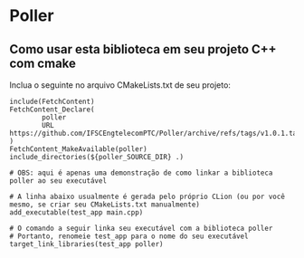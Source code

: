# Poller

## Como usar esta biblioteca em seu projeto C++ com cmake

Inclua o seguinte no arquivo CMakeLists.txt de seu projeto:

```
include(FetchContent)
FetchContent_Declare(
        poller
        URL https://github.com/IFSCEngtelecomPTC/Poller/archive/refs/tags/v1.0.1.tar.gz
)
FetchContent_MakeAvailable(poller)
include_directories(${poller_SOURCE_DIR} .)

# OBS: aqui é apenas uma demonstração de como linkar a biblioteca poller ao seu executável

# A linha abaixo usualmente é gerada pelo próprio CLion (ou por você mesmo, se criar seu CMakeLists.txt manualmente)
add_executable(test_app main.cpp)

# O comando a seguir linka seu executável com a biblioteca poller
# Portanto, renomeie test_app para o nome do seu executável
target_link_libraries(test_app poller)
```
